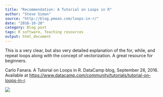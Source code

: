 ```yaml
---
title: "Recommendation: A Tutorial on Loops in R"
author: "Steve Simon"
source: "http://blog.pmean.com/loops-in-r/"
date: "2016-10-20"
category: Blog post
tags: R software, Teaching resources
output: html_document
---
```


This is a very clear, but also very detailed explanation of the for,
while, and repeat loops along with the concept of vectorization. A great
resource for beginners.

<!---More--->

Carlo Fanara. A Tutorial on Loops in R. DataCamp blog, September 26,
2016. Available at
<https://www.datacamp.com/community/tutorials/tutorial-on-loops-in-r>.

![](../../../web/images/16/loops-in-r01.png)





